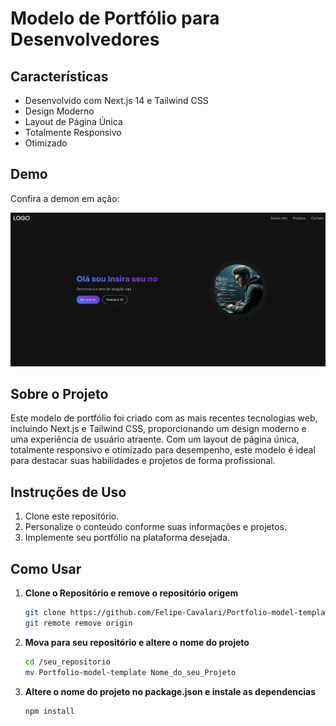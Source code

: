 # Modelo de Portfólio para Desenvolvedores

## Características

- Desenvolvido com Next.js 14 e Tailwind CSS
- Design Moderno
- Layout de Página Única
- Totalmente Responsivo
- Otimizado

## Demo

Confira a demon em ação:

[![Página Inicial do Portfólio](public/Portfolio_home.png)](https://portfolio-model-template.vercel.app/#sobre_mim)

## Sobre o Projeto

Este modelo de portfólio foi criado com as mais recentes tecnologias web, incluindo Next.js e Tailwind CSS, proporcionando um design moderno e uma experiência de usuário atraente. Com um layout de página única, totalmente responsivo e otimizado para desempenho, este modelo é ideal para destacar suas habilidades e projetos de forma profissional.

## Instruções de Uso

1. Clone este repositório.
2. Personalize o conteúdo conforme suas informações e projetos.
3. Implemente seu portfólio na plataforma desejada.

## Como Usar

1. **Clone o Repositório e remove o repositório origem**
   ```bash
   git clone https://github.com/Felipe-Cavalari/Portfolio-model-template
   git remote remove origin
2. **Mova para seu repositório e altere o nome do projeto**
    ```bash
    cd /seu_repositorio
    mv Portfolio-model-template Nome_do_seu_Projeto
3. **Altere o nome do projeto no package.json e instale as dependencias**
    ```bash
    npm install